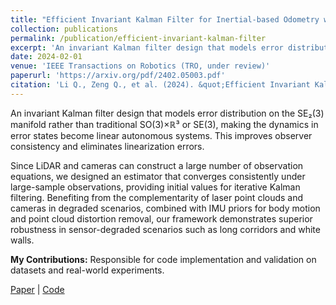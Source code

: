 ```yaml
---
title: "Efficient Invariant Kalman Filter for Inertial-based Odometry with Large-sample Environmental Measurements"
collection: publications
permalink: /publication/efficient-invariant-kalman-filter
excerpt: 'An invariant Kalman filter design that models error distribution on the SE₂(3) manifold rather than traditional SO(3)×ℝ³ or SE(3), making the dynamics in error states become linear autonomous systems. This improves observer consistency and eliminates linearization errors. The framework demonstrates superior robustness in sensor-degraded scenarios such as long corridors and white walls.'
date: 2024-02-01
venue: 'IEEE Transactions on Robotics (TRO, under review)'
paperurl: 'https://arxiv.org/pdf/2402.05003.pdf'
citation: 'Li Q., Zeng Q., et al. (2024). &quot;Efficient Invariant Kalman Filter for Inertial-based Odometry with Large-sample Environmental Measurements.&quot; <i>IEEE TRO (under review)</i>.'
---
```


An invariant Kalman filter design that models error distribution on the SE₂(3) manifold rather than traditional SO(3)×ℝ³ or SE(3), making the dynamics in error states become linear autonomous systems. This improves observer consistency and eliminates linearization errors.

Since LiDAR and cameras can construct a large number of observation equations, we designed an estimator that converges consistently under large-sample observations, providing initial values for iterative Kalman filtering. Benefiting from the complementarity of laser point clouds and cameras in degraded scenarios, combined with IMU priors for body motion and point cloud distortion removal, our framework demonstrates superior robustness in sensor-degraded scenarios such as long corridors and white walls.

**My Contributions:** Responsible for code implementation and validation on datasets and real-world experiments.

[Paper](https://arxiv.org/pdf/2402.05003.pdf) | [Code](https://github.com/LIAS-CUHKSZ/EIKF-VIO-LIO)